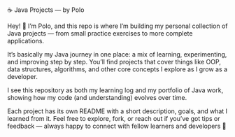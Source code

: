 ☕ Java Projects — by Polo

Hey! 👋
I’m Polo, and this repo is where I’m building my personal collection of Java projects — from small practice exercises to more complete applications.

It’s basically my Java journey in one place: a mix of learning, experimenting, and improving step by step. You’ll find projects that cover things like OOP, data structures, algorithms, and other core concepts I explore as I grow as a developer.

I see this repository as both my learning log and my portfolio of Java work, showing how my code (and understanding) evolves over time.

Each project has its own README with a short description, goals, and what I learned from it.
Feel free to explore, fork, or reach out if you’ve got tips or feedback — always happy to connect with fellow learners and developers 🙌
